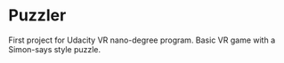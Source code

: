 # Puzzler
First project for Udacity VR nano-degree program.  Basic VR game with a Simon-says style puzzle.
